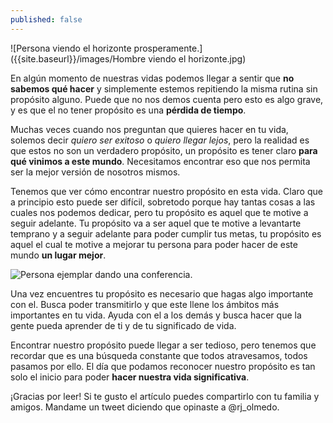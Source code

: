 ```yaml
---
published: false
---
```

![Persona viendo el horizonte prosperamente.]({{site.baseurl}}/images/Hombre viendo el horizonte.jpg)


En algún momento de nuestras vidas podemos llegar a sentir que **no sabemos qué hacer** y simplemente estemos repitiendo la misma rutina sin propósito alguno. Puede que no nos demos cuenta pero esto es algo grave, y es que el no tener propósito es una **pérdida de tiempo**.

Muchas veces cuando nos preguntan que quieres hacer en tu vida, solemos decir _quiero ser exitoso_ o _quiero llegar lejos_, pero la realidad es que estos no son un verdadero propósito, un propósito es tener claro **para qué vinimos a este mundo**. Necesitamos encontrar eso que nos permita ser la mejor versión de nosotros mismos.

Tenemos que ver cómo encontrar nuestro propósito en esta vida. Claro que a principio esto puede ser difícil, sobretodo porque hay tantas cosas a las cuales nos podemos dedicar, pero tu propósito es aquel que te motive a seguir adelante. Tu propósito va a ser aquel que te motive a levantarte temprano y a seguir adelante para poder cumplir tus metas, tu propósito es aquel el cual te motive a mejorar tu persona para poder hacer de este mundo **un lugar mejor**.


![Persona ejemplar dando una conferencia.]({{site.baseurl}}/images/Rorro.jpg)


Una vez encuentres tu propósito es necesario que hagas algo importante con el. Busca poder transmitirlo y que este llene los ámbitos más importantes en tu vida. Ayuda con el a los demás y busca hacer que la gente pueda aprender de ti y de tu significado de vida.

Encontrar nuestro propósito puede llegar a ser tedioso, pero tenemos que recordar que es una búsqueda constante que todos atravesamos, todos pasamos por ello. El día que podamos reconocer nuestro propósito es tan solo el inicio para poder **hacer nuestra vida significativa**.

¡Gracias por leer! Si te gusto el artículo puedes compartirlo con tu familia y amigos. Mandame un tweet diciendo que opinaste a @rj_olmedo.
